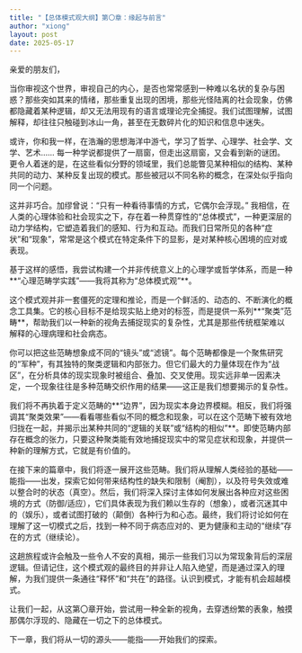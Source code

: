```yaml
---
title: "【总体模式观大纲】第〇章：缘起与前言"
author: "xiong"
layout: post
date: 2025-05-17
---
```


亲爱的朋友们，

当你审视这个世界，审视自己的内心，是否也常常感到一种难以名状的复杂与困惑？那些突如其来的情绪，那些重复出现的困境，那些光怪陆离的社会现象，仿佛都隐藏着某种逻辑，却又无法用现有的语言或理论完全捕捉。我们试图理解，试图解释，却往往只触碰到冰山一角，甚至在无数碎片化的知识和信息中迷失。

或许，你和我一样，在浩瀚的思想海洋中游弋，学习了哲学、心理学、社会学、文学、艺术…… 每一种学说都提供了一扇窗，但走出这扇窗，又会看到新的谜团。更令人着迷的是，在这些看似分野的领域里，我们总能瞥见某种相似的结构、某种共同的动力、某种反复出现的模式。那些被冠以不同名称的概念，在深处似乎指向同一个问题。

这并非巧合。加缪曾说：“只有一种看待事情的方式，它偶尔会浮现。” 我相信，在人类的心理体验和社会现实之下，存在着一种贯穿性的“总体模式”，一种更深层的动力学结构，它塑造着我们的感知、行为和互动。而我们日常所见的各种“症状”和“现象”，常常是这个模式在特定条件下的显影，是对某种核心困境的应对或表现。

基于这样的感悟，我尝试构建一个并非传统意义上的心理学或哲学体系，而是一种**“心理范畴学实践”——我将其称为“总体模式观”**。

这个模式观并非一套僵死的定理和推论，而是一个鲜活的、动态的、不断演化的概念工具集。它的核心目标不是给现实贴上绝对的标签，而是提供一系列**“聚类”范畴**，帮助我们以一种新的视角去捕捉现实的复杂性，尤其是那些传统框架难以解释的心理病理和社会病态。

你可以把这些范畴想象成不同的“镜头”或“滤镜”。每个范畴都像是一个聚焦研究的“军种”，有其独特的聚类逻辑和内部张力。但它们最大的力量体现在作为“战区”，在分析具体的现实现象时被组合、叠加、交叉使用。现实远非单一因素决定，一个现象往往是多种范畴交织作用的结果——这正是我们想要揭示的复杂性。

我们将不再执着于定义范畴的**“边界”，因为现实本身边界模糊。相反，我们将强调其“聚类效果”——看看哪些看似不同的概念和现象，可以在这个范畴下被有效地归拢在一起，并揭示出某种共同的“逻辑的关联”或“结构的相似”**。即使范畴内部存在概念的张力，只要这种聚类能有效地捕捉现实中的常见症状和现象，并提供一种新的理解方式，它就是有价值的。

在接下来的篇章中，我们将逐一展开这些范畴。我们将从理解人类经验的基础——能指——出发，探索它如何带来结构性的缺失和限制（阉割），以及符号失效或难以整合时的状态（真空）。然后，我们将深入探讨主体如何发展出各种应对这些困境的方式（防御/适应），它们具体表现为我们赖以生存的（想象），或者沉迷其中的（娱乐），或者试图打破的（颠倒）各种行为和心态。最终，我们将讨论如何在理解了这一切模式之后，找到一种不同于病态应对的、更为健康和主动的“继续”存在的方式（继续论）。

这趟旅程或许会触及一些令人不安的真相，揭示一些我们习以为常现象背后的深层逻辑。但请记住，这个模式观的最终目的并非让人陷入绝望，而是通过深入的理解，为我们提供一条通往“释怀”和“共在”的路径。认识到模式，才能有机会超越模式。

让我们一起，从这第〇章开始，尝试用一种全新的视角，去穿透纷繁的表象，触摸那偶尔浮现的、隐藏在一切之下的总体模式。

下一章，我们将从一切的源头——能指——开始我们的探索。